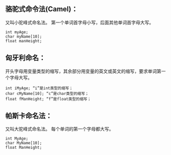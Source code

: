 ## 骆驼式命令法(Camel)： 

又叫小驼峰式命名法。 
第一个单词首字母小写，后面其他单词首字母大写。

    int myAge; 
    char myName[10]; 
    float manHeight;

## 匈牙利命名：

开头字母用变量类型的缩写，其余部分用变量的英文或英文的缩写，要求单词第一个字母大写。

    int iMyAge; “i”是int类型的缩写； 
    char cMyName[10]; “c”是char类型的缩写； 
    float fManHeight; “f”是float类型的缩写；

## 帕斯卡命名法：

又叫大驼峰式命名法。 
每个单词的第一个字母都大写。

    int MyAge; 
    char MyName[10]; 
    float ManHeight;